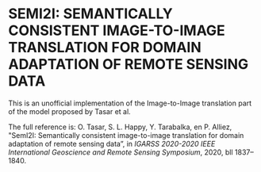 # SEMI2I: SEMANTICALLY CONSISTENT IMAGE-TO-IMAGE TRANSLATION FOR DOMAIN ADAPTATION OF REMOTE SENSING DATA
This is an unofficial implementation of the Image-to-Image translation part of the model proposed by Tasar et al.

The full reference is:
O. Tasar, S. L. Happy, Y. Tarabalka, en P. Alliez, "SemI2I: Semantically consistent image-to-image translation for domain adaptation of remote sensing data”, in *IGARSS 2020-2020 IEEE International Geoscience and Remote Sensing Symposium*, 2020, bll 1837–1840.
